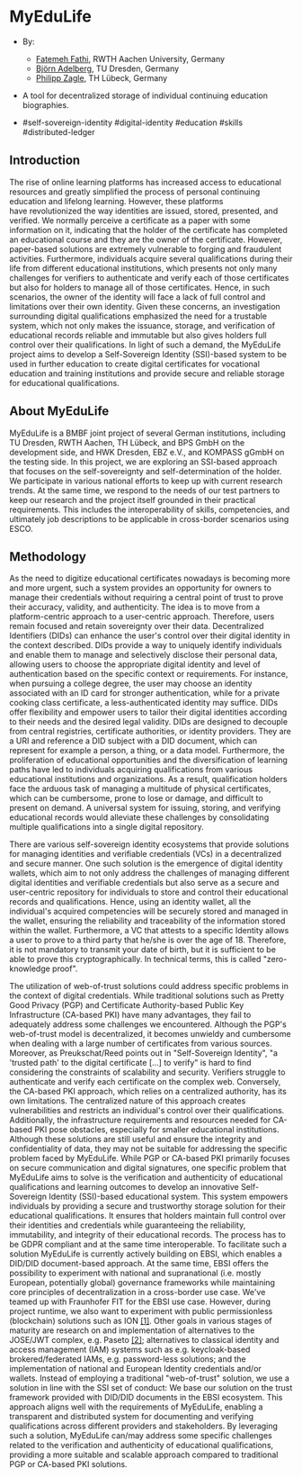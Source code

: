 # MyEduLife

- By:
  - [Fatemeh Fathi](Fathi@dbis.rwth-Aachen.de), RWTH Aachen University, Germany
  - [Björn Adelberg](bjoern.adelberg@tu-dresden.de), TU Dresden, Germany
  - [Philipp Zagle](philipp.zagler@th-luebeck.de), TH Lübeck, Germany
  
- A tool for decentralized storage of individual continuing education biographies.

- #self-sovereign-identity #digital-identity #education #skills #distributed-ledger

## Introduction
The rise of online learning platforms has increased access to educational resources and greatly simplified the process of personal continuing education and lifelong learning. However, these platforms have revolutionized the way identities are issued, stored, presented, and verified. We normally perceive a certificate as a paper with some information on it, indicating that the holder of the certificate has completed an educational course and they are the owner of the certificate. However, paper-based solutions are extremely vulnerable to forging and fraudulent activities. Furthermore, individuals acquire several qualifications during their life from different educational institutions, which presents not only many challenges for verifiers to authenticate and verify each of those certificates but also for holders to manage all of those certificates. Hence, in such scenarios, the owner of the identity will face a lack of full control and limitations over their own identity. Given these concerns, an investigation surrounding digital qualifications emphasized the need for a trustable system, which not only makes the issuance, storage, and verification of educational records reliable and immutable but also gives holders full control over their qualifications. In light of such a demand, the MyEduLife project aims to develop a Self-Sovereign Identity (SSI)-based system to be used in further education to create digital certificates for vocational education and training institutions and provide secure and reliable storage for educational qualifications.

## About MyEduLife

MyEduLife is a BMBF joint project of several German institutions, including TU Dresden, RWTH Aachen, TH Lübeck, and BPS GmbH on the development side, and HWK Dresden, EBZ e.V., and KOMPASS gGmbH on the testing side. In this project, we are exploring an SSI-based approach that focuses on the self-sovereignty and self-determination of the holder. We participate in various national efforts to keep up with current research trends. At the same time, we respond to the needs of our test partners to keep our research and the project itself grounded in their practical requirements. This includes the interoperability of skills, competencies, and ultimately job descriptions to be applicable in cross-border scenarios using ESCO.

## Methodology

As the need to digitize educational certificates nowadays is becoming more and more urgent, such a system provides an opportunity for owners to manage their credentials without requiring a central point of trust to prove their accuracy, validity, and authenticity. The idea is to move from a platform-centric approach to a user-centric approach. Therefore, users remain focused and retain sovereignty over their data. Decentralized Identifiers (DIDs) can enhance the user's control over their digital identity in the context described. DIDs provide a way to uniquely identify individuals and enable them to manage and selectively disclose their personal data, allowing users to choose the appropriate digital identity and level of authentication based on the specific context or requirements. For instance, when pursuing a college degree, the user may choose an identity associated with an ID card for stronger authentication, while for a private cooking class certificate, a less-authenticated identity may suffice. DIDs offer flexibility and empower users to tailor their digital identities according to their needs and the desired legal validity. DIDs are designed to decouple from central registries, certificate authorities, or identity providers. They are a URI and reference a DID subject with a DID document, which can represent for example a person, a thing, or a data model. Furthermore, the proliferation of educational opportunities and the diversification of learning paths have led to individuals acquiring qualifications from various educational institutions and organizations. As a result, qualification holders face the arduous task of managing a multitude of physical certificates, which can be cumbersome, prone to lose or damage, and difficult to present on demand. A universal system for issuing, storing, and verifying educational records would alleviate these challenges by consolidating multiple qualifications into a single digital repository.

There are various self-sovereign identity ecosystems that provide solutions for managing identities and verifiable credentials (VCs) in a decentralized and secure manner. One such solution is the emergence of digital identity wallets, which aim to not only address the challenges of managing different digital identities and verifiable credentials but also serve as a secure and user-centric repository for individuals to store and control their educational records and qualifications. Hence, using an identity wallet, all the individual's acquired competencies will be securely stored and managed in the wallet, ensuring the reliability and traceability of the information stored within the wallet. Furthermore, a VC that attests to a specific Identity allows a user to prove to a third party that he/she is over the age of 18. Therefore, it is not mandatory to transmit your date of birth, but it is sufficient to be able to prove this cryptographically. In technical terms, this is called "zero-knowledge proof".

The utilization of web-of-trust solutions could address specific problems in the context of digital credentials. While traditional solutions such as Pretty Good Privacy (PGP) and Certificate Authority-based Public Key Infrastructure (CA-based PKI) have many advantages, they fail to adequately address some challenges we encountered. Although the PGP's web-of-trust model is decentralized, it becomes unwieldy and cumbersome when dealing with a large number of certificates from various sources.  Moreover, as Preukschat/Reed points out in "Self-Sovereign Identity", "a 'trusted path' to the digital certificate [...] to verify" is hard to find considering the constraints of scalability and security. Verifiers struggle to authenticate and verify each certificate on the complex web. Conversely, the CA-based PKI approach, which relies on a centralized authority, has its own limitations. The centralized nature of this approach creates vulnerabilities and restricts an individual's control over their qualifications. Additionally, the infrastructure requirements and resources needed for CA-based PKI pose obstacles, especially for smaller educational institutions. Although these solutions are still useful and ensure the integrity and confidentiality of data, they may not be suitable for addressing the specific problem faced by MyEduLife. While PGP or CA-based PKI primarily focuses on secure communication and digital signatures, one specific problem that MyEduLife aims to solve is the verification and authenticity of educational qualifications and learning outcomes to develop an innovative Self-Sovereign Identity (SSI)-based educational system. This system empowers individuals by providing a secure and trustworthy storage solution for their educational qualifications. It ensures that holders maintain full control over their identities and credentials while guaranteeing the reliability, immutability, and integrity of their educational records. The process has to be GDPR compliant and at the same time interoperable. To facilitate such a solution MyEduLife is currently actively building on EBSI, which enables a DID/DID document-based approach. At the same time, EBSI offers the possibility to experiment with national and supranational (i.e. mostly European, potentially global) governance frameworks while maintaining core principles of decentralization in a cross-border use case. We've teamed up with Fraunhofer FIT for the EBSI use case. However, during project runtime, we also want to experiment with public permissionless (blockchain) solutions such as ION [[1]](https://identity.foundation/ion/). Other goals in various stages of maturity are research on and implementation of alternatives to the JOSE/JWT complex, e.g. Paseto [[2]](https://developer.okta.com/blog/2019/10/17/a-thorough-introduction-to-paseto); alternatives to classical identity and access management (IAM) systems such as e.g. keycloak-based brokered/federated IAMs, e.g. password-less solutions; and the implementation of national and European Identity credentials and/or wallets. Instead of employing a traditional "web-of-trust" solution, we use a solution in line with the SSI set of conduct: We base our solution on the trust framework provided with DID/DID documents in the EBSI ecosystem. This approach aligns well with the requirements of MyEduLife, enabling a transparent and distributed system for documenting and verifying qualifications across different providers and stakeholders. By leveraging such a solution, MyEduLife can/may address some specific challenges related to the verification and authenticity of educational qualifications, providing a more suitable and scalable approach compared to traditional PGP or CA-based PKI solutions.
